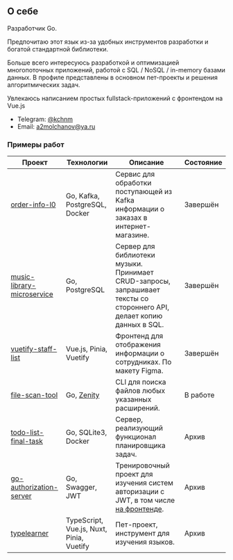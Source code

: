 ## О себе

Разработчик Go. 

Предпочитаю этот язык из-за удобных инструментов разработки и богатой стандартной библиотеки.

Больше всего интересуюсь разработкой и оптимизацией многопоточных приложений, работой с SQL / NoSQL / in-memory базами данных. В профиле представлены в основном пет-проекты и решения алгоритмических задач. 

Увлекаюсь написанием простых fullstack-приложений с фронтендом на Vue.js

* Telegram: [@kchnm](https://t.me/kchnm)
* Email: a2molchanov@ya.ru

### Примеры работ

| Проект | Технологии | Описание | Состояние |
|---|---|---|---|
| [order-info-l0](https://github.com/chnmk/order-info-l0) | Go,  Kafka, PostgreSQL, Docker | Сервис для обработки поступающей из Kafka информации о заказах в интернет-магазине. | Завершён |
| [music-library-microservice](https://github.com/chnmk/music-library-microservice) | Go, PostgreSQL | Сервер для библиотеки музыки. Принимает CRUD-запросы, запрашивает тексты со стороннего API, делает копию данных в SQL. | Завершён |
| [vuetify-staff-list](https://github.com/chnmk/vuetify-staff-list) | Vue.js, Pinia, Vuetify | Фронтенд для отображения информации о сотрудниках. По макету Figma. | Завершён |
| [file-scan-tool](https://github.com/chnmk/file-scan-tool) |  Go, [Zenity](github.com/ncruces/zenity) | CLI для поиска файлов любых указанных расширений. | В работе |
| [todo-list-final-task](https://github.com/chnmk/todo-list-final-task) | Go, SQLite3, Docker | Сервер, реализующий функционал планировщика задач. | Архив |
| [go-authorization-server](https://github.com/chnmk/go-authorization-server) |  Go, Swagger, JWT | Тренировочный проект для изучения систем авторизации с JWT, в том числе [на фронтенде](https://github.com/chnmk/vuetify-authorization-frontend). | Архив |
| [typelearner](https://github.com/chnmk/typelearner) |  TypeScript, Vue.js, Nuxt, Pinia, Vuetify | Пет-проект, инструмент для изучения языков. | Архив |


